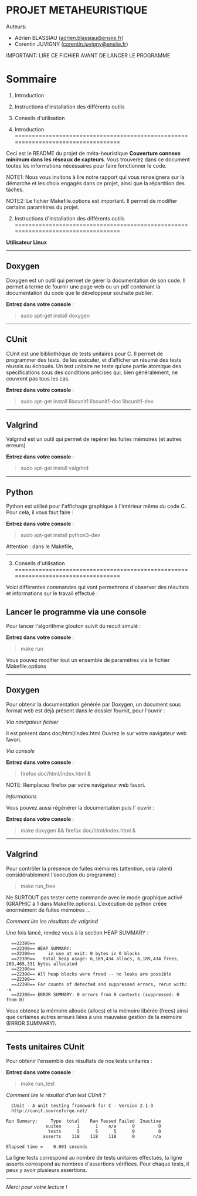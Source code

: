 # PROJET METAHEURISTIQUE

Auteurs: 

*  Adrien BLASSIAU (adrien.blassiau@ensiie.fr)
*  Corentin JUVIGNY (corentin.juvigny@ensiie.fr)


      
IMPORTANT: LIRE CE FICHIER AVANT DE LANCER LE PROGRAMME



  Sommaire
==================================================================================

1. Introduction
2. Instructions d'installation des différents outils
3. Conseils d'utilisation



1. Introduction                 
==================================================================================

Ceci est le README du projet de méta-heuristique **Couverture connexe minimum dans les réseaux de capteurs**. Vous trouverez dans ce document toutes les informations nécessaires pour faire fonctionner le code.

NOTE1: Nous vous invitons à lire notre rapport qui vous renseignera sur la démarche et les choix engagés dans ce projet, ainsi que la répartition des tâches.

NOTE2: Le fichier Makefile.options est important. Il permet de modifier 
certains paramètres du projet.


2. Instructions d'installation des différents outils
==================================================================================


**Utilisateur Linux**


*********************************************************************************************

Doxygen
--------

Doxygen est un outil qui permet de gérer la documentation de son code. Il permet à terme de fournir une page web ou un pdf contenant la documentation du code que le développeur souhaite publier.

**Entrez dans votre console** : 
> sudo apt-get install doxygen

*********************************************************************************************

CUnit
--------

CUnit est une bibliothèque de tests unitaires pour C. Il permet de programmer des tests, de les exécuter, et d’afficher un résumé des tests réussis ou échoués. Un test unitaire ne teste qu’une partie atomique des spécifications sous des conditions précises qui, bien généralement, ne couvrent pas tous les cas.

**Entrez dans votre console** : 
> sudo apt-get install libcunit1 libcunit1-doc libcunit1-dev

*********************************************************************************************

Valgrind
--------

Valgrind est un outil qui permet de repérer les fuites mémoires (et autres erreurs)

**Entrez dans votre console** : 
> sudo apt-get install valgrind

*********************************************************************************************

Python
--------

Python est utilisé pour l'affichage graphique à l'intérieur même du code C. Pour cela, il vous faut faire :

**Entrez dans votre console** : 
> sudo apt-get install python3-dev

Attention : dans le Makefile,

*********************************************************************************************


3. Conseils d'utilisation
==================================================================================

Voici différentes commandes qui vont permettrons d'observer des résultats et informations sur le travail effectué :


Lancer le programme via une console
------------------------

Pour lancer l'algorithme glouton suivit du recuit simulé :

**Entrez dans votre console** : 
> make run

Vous pouvez modifier tout un ensemble de paramètres via le fichier 
Makefile.options

*********************************************************************************************

Doxygen
-------

Pour obtenir la documentation générée par Doxygen, un document sous format web est déjà présent dans le dossier fournit, pour l'ouvrir :

*Via navigateur fichier*

Il est présent dans doc/html/index.html Ouvrez le sur votre navigateur web favori.

*Via console*

**Entrez dans votre console** : 
> firefox doc/html/index.html &

NOTE: Remplacez firefox par votre navigateur web favori.

*Informations*

Vous pouvez aussi régénérer la documentation puis l' ouvrir : 

**Entrez dans votre console** :
> make doxygen && firefox doc/html/index.html &



*********************************************************************************************
Valgrind
--------

Pour contrôler la présence de fuites mémoires (attention, cela ralenti 
considérablement l'execution du programme) : 

> make run_free

Ne SURTOUT pas tester cette commande avec le mode graphique activé (GRAPHIC à 1 dans Makefile.options). L'exécution de python créée énormément de fuites mémoires ...

*Comment lire les résultats de valgrind*

Une fois lancé, rendez vous à la section HEAP SUMMARY : 
    
      ==22390== 
      ==22390== HEAP SUMMARY:
      ==22390==     in use at exit: 0 bytes in 0 blocks
      ==22390==   total heap usage: 6,189,434 allocs, 6,189,434 frees, 269,465,331 bytes allocated
      ==22390== 
      ==22390== All heap blocks were freed -- no leaks are possible
      ==22390== 
      ==22390== For counts of detected and suppressed errors, rerun with: -v
      ==22390== ERROR SUMMARY: 0 errors from 0 contexts (suppressed: 0 from 0)


Vous obtenez la mémoire allouée (allocs) et la mémoire libérée (frees) ainsi que certaines autres erreurs liées à une mauvaise gestion de la mémoire (ERROR SUMMARY).
 
*********************************************************************************************
Tests unitaires CUnit
---------------------

Pour obtenir l'ensemble des résultats de nos tests unitaires : 

**Entrez dans votre console** : 
> make run_test


*Comment lire le résultat d'un test CUnit ?*

      CUnit - A unit testing framework for C - Version 2.1-3
      http://cunit.sourceforge.net/

    Run Summary:     Type  total    Ran Passed Failed  Inactive
                   suites      1      1    n/a      0         0
                    tests      5      5      5      0         0
                  asserts    118    118    118      0       n/a

    Elapsed time =    0.001 seconds


La ligne tests correspond au nombre de tests unitaires effectués, la ligne asserts correspond au nombres d'assertions vérifiées. Pour chaque tests, il peux y avoir plusieurs assertions. 

                                



*********************************************************************************************


*Merci pour votre lecture !*
